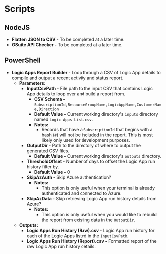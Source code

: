 # Scripts

## NodeJS

* **Flatten JSON to CSV -** To be completed at a later time.
* **GSuite API Checker -** To be completed at a later time.

## PowerShell

* **Logic Apps Report Builder -** Loop through a CSV of Logic App details to compile and output a recent activity and status report.
    * **Parameters:**
        * **InputCsvPath -** File path to the input CSV that contains Logic App details to loop over and build a report from.
            * **CSV Schema -** `SubscriptionId,ResourceGroupName,LogicAppName,CustomerName,Direction`
            * **Default Value -** Current working directory's `inputs` directory named `Logic Apps List.csv`.
            * **Notes:**
                * Records that have a `SubscriptionId` that begins with a hash (`#`) will not be included in the report. This is most likely only used for development purposes.
        * **OutputDir -** Path to the directory of where to output the generated CSV files.
            * **Default Value -** Current working directory's `outputs` directory.
        * **ThresholdOffset -** Number of days to offset the Logic App run history filter by.
            * **Default Value -** 0
        * **SkipAzAuth -** Skip Azure authentication?
            * **Notes:**
                * This option is only useful when your terminal is already authenticated and connected to Azure.
        * **SkipAzData -** Skip retrieving Logic App run history details from Azure?
            * **Notes:**
                * This option is only useful when you would like to rebuild the report from existing data in the `OutputDir`.
    * **Outputs:**
        * **Logic Apps Run History (Raw).csv -** Logic App run history for each of the Logic Apps listed in the `InputCsvPath`.
        * **Logic Apps Run History (Report).csv -** Formatted report of the raw Logic App run history details.
